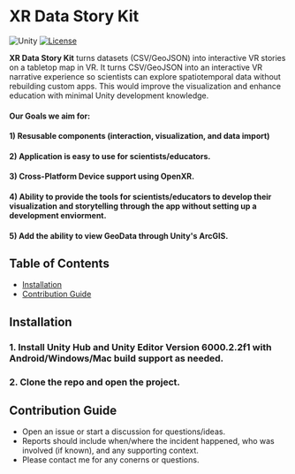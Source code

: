 # XR Data Story Kit
![Unity](https://img.shields.io/badge/unity-%23000000.svg?style=for-the-badge&logo=unity&logoColor=white) [![License](https://camo.githubusercontent.com/cd878d57e2b361acc4718461dd7a9c2828f3c132dcfb18d363883883a7df60a3/68747470733a2f2f696d672e736869656c64732e696f2f6769746875622f6c6963656e73652f496c65726961796f2f6d61726b646f776e2d6261646765733f7374796c653d666f722d7468652d6261646765)](LICENSE)

**XR Data Story Kit** turns datasets (CSV/GeoJSON) into interactive VR stories on a tabletop map in VR. It turns CSV/GeoJSON into an interactive VR narrative experience so scientists can explore spatiotemporal data without rebuilding custom apps. This would improve the visualization and enhance education with minimal Unity development knowledge.
 
#### Our Goals we aim for:
#### 1) Resusable components (interaction, visualization, and data import)
#### 2) Application is easy to use for scientists/educators. 
#### 3) Cross-Platform Device support using OpenXR.
#### 4) Ability to provide the tools for scientists/educators to develop their visualization and storytelling through the app without setting up a development enviorment.
#### 5) Add the ability to view GeoData through Unity's ArcGIS.

## Table of Contents
- [Installation](#Installation)
- [Contribution Guide](#Contribution-Guide)

<a name="Installation"/>

## Installation
### 1. Install Unity Hub and Unity Editor Version 6000.2.2f1 with Android/Windows/Mac build support as needed.
### 2. Clone the repo and open the project.

<a name="Contribution-Guide"/>

## Contribution Guide
* Open an issue or start a discussion for questions/ideas.
* Reports should include when/where the incident happened, who was involved (if known), and any supporting context.
* Please contact me for any conerns or questions.
